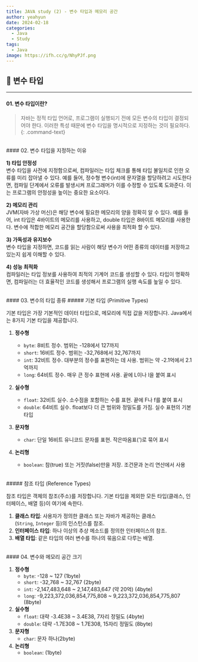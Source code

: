 ```yaml
---
title: JAVA study (2) - 변수 타입과 메모리 공간
author: yeahyun
date: 2024-02-18
categories:
  - Java
  - Study
tags:
  - Java
image: https://ifh.cc/g/NhyPJf.png
---
```

## 🔎 변수 타입
---
#### 01. 변수 타입이란?

>자바는 정적 타입 언어로, 프로그램이 실행되기 전에 모든 변수의 타입이 결정되어야 한다. 이러한 특성 때문에 변수 타입을 명시적으로 지정하는 것이 필요하다.
{: .command-text}

<br>
#### 02. 변수 타입을 지정하는 이유

**1) 타입 안정성**   
변수 타입을 사전에 지정함으로써, 컴파일러는 타입 체크를 통해 타입 불일치로 인한 오류를 미리 잡아낼 수 있다. 예를 들어, 정수형 변수(int)에 문자열을 할당하려고 시도한다면, 컴파일 단계에서 오류를 발생시켜 프로그래머가 이를 수정할 수 있도록 도와준다. 이는 프로그램의 안정성을 높이는 중요한 요소이다.

**2) 메모리 관리**   
JVM(자바 가상 머신)은 해당 변수에 필요한 메모리의 양을 정확히 알 수 있다.
예를 들어, int 타입은 4바이트의 메모리를 사용하고, double 타입은 8바이트 메모리를 사용한다.
변수에 적합한 메모리 공간을 할당함으로써 사용을 최적화 할 수 있다.

**3) 가독성과 유지보수**   
변수 타입을 지정하면, 코드를 읽는 사람이 해당 변수가 어떤 종류의 데이터를 저장하고 있는지 쉽게 이해할 수 있다.

**4) 성능 최적화**   
컴파일러는 타입 정보를 사용하여 최적의 기계어 코드를 생성할 수 있다. 타입이 명확하면, 컴파일러는 더 효율적인 코드를 생성해서 프로그램의 실행 속도를 높일 수 있다.


<br>
#### 03. 변수의 타입 종류
##### 기본 타입 (Primitive Types)

기본 타입은 가장 기본적인 데이터 타입으로, 메모리에 직접 값을 저장합니다. Java에서는 8가지 기본 타입을 제공합니다.

1. **정수형**
    - `byte`: 8비트 정수. 범위는 -128에서 127까지
    - `short`: 16비트 정수. 범위는 -32,768에서 32,767까지
    - `int`: 32비트 정수. 대부분의 정수를 표현하는 데 사용. 범위는 약 -2.1억에서 2.1억까지
    - `long`: 64비트 정수. 매우 큰 정수 표현에 사용. 끝에 L이나 l을 붙여 표시
2. **실수형**
    
    - `float`: 32비트 실수. 소수점을 포함하는 수를 표현. 끝에 F나 f를 붙여 표시
    - `double`: 64비트 실수. float보다 더 큰 범위와 정밀도를 가짐. 실수 표현의 기본 타입
3. **문자형**
    
    - `char`: 단일 16비트 유니코드 문자를 표현. 작은따옴표(')로 묶어 표시
4. **논리형**
    
    - `boolean`: 참(true) 또는 거짓(false)만을 저장. 조건문과 논리 연산에서 사용

<br>
##### 참조 타입 (Reference Types)

참조 타입은 객체의 참조(주소)를 저장합니다. 기본 타입을 제외한 모든 타입(클래스, 인터페이스, 배열 등)이 여기에 속한다.

1. **클래스 타입**: 사용자가 정의한 클래스 또는 자바가 제공하는 클래스(`String`, `Integer` 등)의 인스턴스를 참조.
2. **인터페이스 타입**: 하나 이상의 추상 메소드를 정의한 인터페이스의 참조.
3. **배열 타입**: 같은 타입의 여러 변수를 하나의 묶음으로 다루는 배열.


<br>
#### 04. 변수와 메모리 공간 크기

1. **정수형**
    - `byte`: -128 ~ 127 (1byte)
    - `short`: -32,768 ~ 32,767 (2byte)
    - `int`: -2,147,483,648 ~ 2,147,483,647 (약 20억) (4byte)
    - `long`: -9,223,372,036,854,775,808 ~ 9,223,372,036,854,775,807 (8byte)
2. **실수형**
    - `float`: 대략 -3.4E38 ~ 3.4E38, 7자리 정밀도 (4byte)
    - `double`: 대략 -1.7E308 ~ 1.7E308, 15자리 정밀도 (8byte)
3. **문자형**
    - `char`: 문자 하나(2byte)
4. **논리형**
    - `boolean`: (1byte)